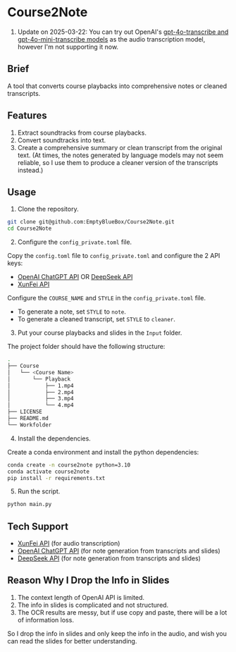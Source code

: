 # Course2Note

1. Update on 2025-03-22: You can try out OpenAI's [gpt-4o-transcribe and gpt-4o-mini-transcribe models](https://platform.openai.com/docs/guides/speech-to-text) as the audio transcription model, however I'm not supporting it now.

## Brief

A tool that converts course playbacks into comprehensive notes or cleaned transcripts.

## Features

1. Extract soundtracks from course playbacks.
2. Convert soundtracks into text.
3. Create a comprehensive summary or clean transcript from the original text. (At times, the notes generated by language models may not seem reliable, so I use them to produce a cleaner version of the transcripts instead.)

## Usage

1. Clone the repository.

```bash
git clone git@github.com:EmptyBlueBox/Course2Note.git
cd Course2Note
```

2. Configure the `config_private.toml` file.

Copy the `config.toml` file to `config_private.toml` and configure the 2 API keys:

- [OpenAI ChatGPT API](https://platform.openai.com/docs/api-reference/chat) OR [DeepSeek API](https://platform.deepseek.com/api_keys)
- [XunFei API](https://console.xfyun.cn/services/lfasr)

Configure the `COURSE_NAME` and `STYLE` in the `config_private.toml` file.

- To generate a note, set `STYLE` to `note`.
- To generate a cleaned transcript, set `STYLE` to `cleaner`.

3. Put your course playbacks and slides in the `Input` folder.

The project folder should have the following structure:

```bash
.
├── Course
│   └── <Course Name>
│       └── Playback
│           ├── 1.mp4
│           ├── 2.mp4
│           ├── 3.mp4
│           └── 4.mp4
├── LICENSE
├── README.md
└── Workfolder
```

4. Install the dependencies.

Create a conda environment and install the python dependencies:

```bash
conda create -n course2note python=3.10
conda activate course2note
pip install -r requirements.txt
```

5. Run the script.

```bash
python main.py
```

## Tech Support

- [XunFei API](https://console.xfyun.cn/services/lfasr) (for audio transcription)
- [OpenAI ChatGPT API](https://platform.openai.com/docs/api-reference/chat) (for note generation from transcripts and slides)
- [DeepSeek API](https://platform.deepseek.com/api_keys) (for note generation from transcripts and slides)

## Reason Why I Drop the Info in Slides

1. The context length of OpenAI API is limited.
2. The info in slides is complicated and not structured.
3. The OCR results are messy, but if use copy and paste, there will be a lot of information loss.

So I drop the info in slides and only keep the info in the audio, and wish you can read the slides for better understanding.
